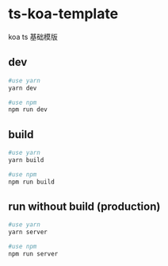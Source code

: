 # ts-koa-template
koa ts 基础模版

## dev
```bash
#use yarn
yarn dev

#use npm
npm run dev
```

## build
```bash
#use yarn
yarn build

#use npm
npm run build
```

## run without build (production)
```bash
#use yarn
yarn server

#use npm
npm run server
```
